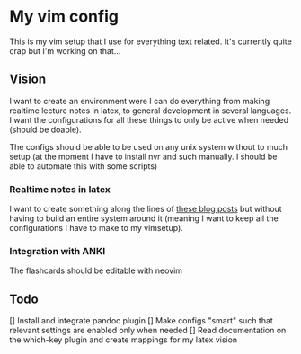 # My vim config

This is my vim setup that I use for everything text related. It's currently quite crap but I'm working on that...

## Vision

I want to create an environment were I can do everything from making realtime lecture notes in latex, to general development in several languages. I want the configurations for all these things to only be active when needed (should be doable). 

The configs should be able to be used on any unix system without to much setup (at the moment I have to install nvr and such manually. I should be able to automate this with some scripts)

### Realtime notes in latex

I want to create something along the lines of [these blog posts](https://castel.dev/) but without having to build an entire system around it (meaning I want to keep all the configurations I have to make to my vimsetup).

### Integration with ANKI

The flashcards should be editable with neovim

## Todo

[] Install and integrate pandoc plugin 
[] Make configs "smart" such that relevant settings are enabled only when needed
[] Read documentation on the which-key plugin and create mappings for my latex vision
